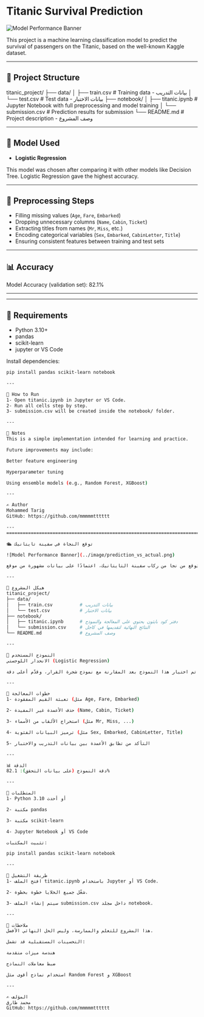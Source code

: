 # Titanic Survival Prediction

![Model Performance Banner](image/confusion_matrix.png)

This project is a machine learning classification model to predict the survival of passengers on the Titanic, based on the well-known Kaggle dataset.

---

## 📁 Project Structure
titanic_project/
├── data/
│ ├── train.csv # Training data - بيانات التدريب
│ └── test.csv # Test data - بيانات الاختبار
├── notebook/
│ ├── titanic.ipynb # Jupyter Notebook with full preprocessing and model training
│ └── submission.csv # Prediction results for submission
└── README.md # Project description - وصف المشروع

---

## 🧠 Model Used

- **Logistic Regression**

This model was chosen after comparing it with other models like Decision Tree. Logistic Regression gave the highest accuracy.

---

## 🔧 Preprocessing Steps

- Filling missing values (`Age`, `Fare`, `Embarked`)
- Dropping unnecessary columns (`Name`, `Cabin`, `Ticket`)
- Extracting titles from names (`Mr`, `Miss`, etc.)
- Encoding categorical variables (`Sex`, `Embarked`, `CabinLetter`, `Title`)
- Ensuring consistent features between training and test sets

---

## 📊 Accuracy

Model Accuracy (validation set): 82.1%

---


---

## 📝 Requirements

- Python 3.10+
- pandas
- scikit-learn
- jupyter or VS Code

Install dependencies:

```bash
pip install pandas scikit-learn notebook

---

🚀 How to Run
1- Open titanic.ipynb in Jupyter or VS Code.
2- Run all cells step by step.
3- submission.csv will be created inside the notebook/ folder.

---

📌 Notes
This is a simple implementation intended for learning and practice.

Future improvements may include:

Better feature engineering

Hyperparameter tuning

Using ensemble models (e.g., Random Forest, XGBoost)

---

✍️ Author
Mohammed Tarig
GitHub: https://github.com/mmmmmtttttt

---
=============================================================================================

🛳️ توقع النجاة في سفينة تايتانيك

![Model Performance Banner](../image/prediction_vs_actual.png)

هذا المشروع عبارة عن نموذج تصنيف باستخدام تعلم الآلة لتوقع من نجا من ركاب سفينة التايتانيك، اعتمادًا على بيانات مشهورة من موقع Kaggle.

---

📁 هيكل المشروع
titanic_project/
├── data/
│   ├── train.csv          # بيانات التدريب
│   └── test.csv           # بيانات الاختبار
├── notebook/
│   ├── titanic.ipynb      # دفتر كود بايثون يحتوي على المعالجة والنموذج
│   └── submission.csv     # النتائج النهائية لتقديمها في كاجل
└── README.md              # وصف المشروع

---

🧠 النموذج المستخدم
الانحدار اللوجستي (Logistic Regression)

تم اختيار هذا النموذج بعد المقارنة مع نموذج شجرة القرار، وقدّم أعلى دقة.

---

🔧 خطوات المعالجة
1- تعبئة القيم المفقودة (مثل Age, Fare, Embarked)

2- حذف الأعمدة غير المفيدة (Name, Cabin, Ticket)

3- استخراج الألقاب من الأسماء (مثل Mr, Miss, ...)

4- ترميز البيانات الفئوية (مثل Sex, Embarked, CabinLetter, Title)

5- التأكد من تطابق الأعمدة بين بيانات التدريب والاختبار

---

📊 الدقة
دقة النموذج (على بيانات التحقق): 82.1%

---

📝 المتطلبات
1- Python 3.10 أو أحدث

2- مكتبة pandas

3- مكتبة scikit-learn

4- Jupyter Notebook أو VS Code

تثبيت المكتبات:

pip install pandas scikit-learn notebook

---

🚀 طريقة التشغيل
1- افتح الملف titanic.ipynb باستخدام Jupyter أو VS Code.

2- شغّل جميع الخلايا خطوة بخطوة.

3- سيتم إنشاء الملف submission.csv داخل مجلد notebook.

---

📌 ملاحظات
هذا المشروع للتعلم والممارسة، وليس الحل النهائي الأفضل.

التحسينات المستقبلية قد تشمل:

هندسة ميزات متقدمة

ضبط معاملات النماذج

استخدام نماذج أقوى مثل Random Forest و XGBoost

---

✍️ المؤلف
محمد طارق
GitHub: https://github.com/mmmmmtttttt
